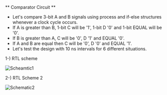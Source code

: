 ** Comparator Circuit **

- Let's compare 3-bit A and B signals using process and if-else structures whenever a clock cycle occurs.
- If A is greater than B, 1-bit C will be '1', 1-bit D '0' and 1-bit EQUAL will be '0'.
- If B is greater than A, C will be '0', D '1' and EQUAL '0'.
- If A and B are equal then C will be '0', D '0' and EQUAL '1'.
- Let's test the design with 10 ns intervals for 6 different situations.

1-) RTL scheme

  ![Scheamtic1](https://github.com/fatihilhan42/VHDL-projects/blob/main/comparator/SCHEMAT%C4%B0C1.png)
  
2-) RTL Scheme 2

  ![Schematic2](https://github.com/fatihilhan42/VHDL-projects/blob/main/comparator/SCHEMAT%C4%B0C2.png)
